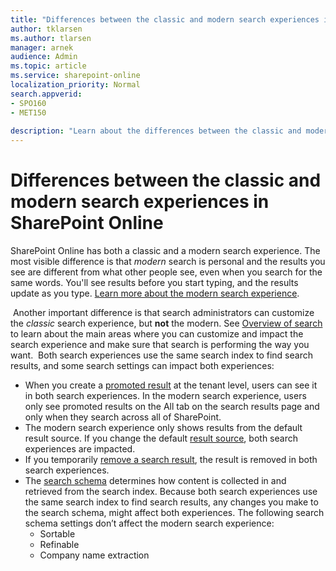 ```yaml
---
title: "Differences between the classic and modern search experiences in SharePoint Online"
author: tklarsen
ms.author: tlarsen
manager: arnek
audience: Admin
ms.topic: article
ms.service: sharepoint-online
localization_priority: Normal
search.appverid:
- SPO160
- MET150
 
description: "Learn about the differences between the classic and modersn search experiences"
---
```


# Differences between the classic and modern search experiences in SharePoint Online

SharePoint Online has both a classic and a modern search experience. The most visible difference is that *modern* search is personal and the results you see are different from what other people see, even when you search for the same words. You'll see results before you start typing, and the results update as you type. [Learn more about the modern search experience](https://support.office.com/en-us/article/What-s-new-in-search-in-Office-365-b81ab573-ec9c-4aa9-a369-b3c630f878a7)​.

​
Another important difference is that search administrators can customize the *classic* search experience, but **not** the modern. See [Overview of search](overview-of-search.md) to learn about the main areas where you can customize and impact the search experience and make sure that search is performing the way you want.​
​
Both search experiences use the same search index to find search results, and some search settings can impact both experiences:​


- When you create a [promoted result](../SharePointServer/search/manage-query-rules.md) at the tenant level, users can see it in both search experiences. In the modern search experience, users only see promoted results on the All tab on the search results page and only when they search across all of SharePoint.
- The modern search experience only shows results from the default result source. If you change the default [result source](manage-result-sources.md), both search experiences are impacted.
- If you temporarily [remove a search result](manage-result-sources.md), the result is removed in both search experiences.
- The [search schema](manage-search-schema.md) determines how content is collected in and retrieved from the search index. Because both search experiences use the same search index to find search results, any changes you make to the search schema, might affect both experiences. The following search schema settings don’t affect the modern search experience:
    - Sortable
    - Refinable 
    - Company name extraction



